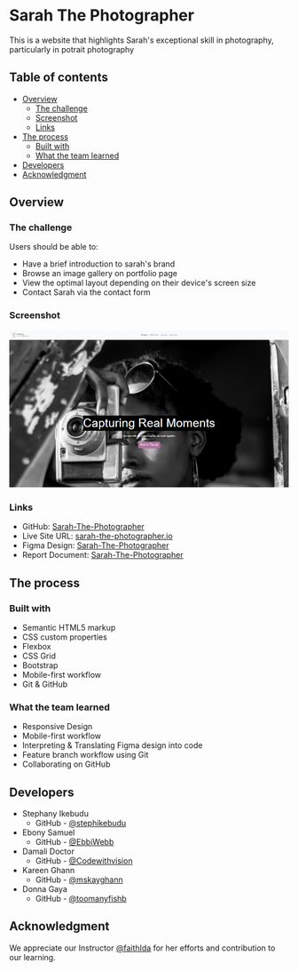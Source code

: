 # Sarah The Photographer

This is a website that highlights Sarah's exceptional skill in photography, particularly in potrait photography

## Table of contents

- [Overview](#overview)
  - [The challenge](#the-challenge)
  - [Screenshot](#screenshot)
  - [Links](#links)
- [The process](#the-process)
  - [Built with](#built-with)
  - [What the team learned](#what-the-team-learned)
- [Developers](#developers)
- [Acknowledgment](#acknowledgment)


## Overview

### The challenge

Users should be able to:

- Have a brief introduction to sarah's brand
- Browse an image gallery on portfolio page
- View the optimal layout depending on their device's screen size
- Contact Sarah via the contact form

### Screenshot

![](./images/home-page-screenshot.png)


### Links

- GitHub: [Sarah-The-Photographer](https://github.com/MissKayGhann/Sarah-The-Photographer)
- Live Site URL: [sarah-the-photographer.io](https://misskayghann.github.io/Sarah-The-Photographer/)
- Figma Design: [Sarah-The-Photographer](https://www.figma.com/file/ktQikAZSAQTrcl1TjaHRlS/Sarah-the-Photographer?type=design&node-id=32-234&mode=design&t=BKxidypOpcwIetau-0)
- Report Document: [Sarah-The-Photographer](https://docs.google.com/document/d/1Ei9pakgJAVXrV5lSYIk2y6EBmoMGedKDC8-M8PDCbgw/edit?usp=sharing)

## The process

### Built with

- Semantic HTML5 markup
- CSS custom properties
- Flexbox
- CSS Grid
- Bootstrap
- Mobile-first workflow
- Git & GitHub 

### What the team learned

- Responsive Design
- Mobile-first workflow
- Interpreting & Translating Figma design into code
- Feature branch workflow using Git
- Collaborating on GitHub

## Developers

- Stephany Ikebudu
    - GitHub - [@stephikebudu](https://github.com/stephikebudu)
- Ebony Samuel
    - GitHub - [@EbbiWebb](https://github.com/EbbiWeb)
- Damali Doctor
    - GitHub - [@Codewithvision](https://github.com/Codewithvision)
- Kareen Ghann
    - GitHub - [@mskayghann](http://github.com/mskayghann)
- Donna Gaya 
    - GitHub - [@toomanyfishb](https://github.com/toomanyfishb)



## Acknowledgment

We appreciate our Instructor [@faithIda](https://github.com/faithIda) for her efforts and contribution to our learning.

